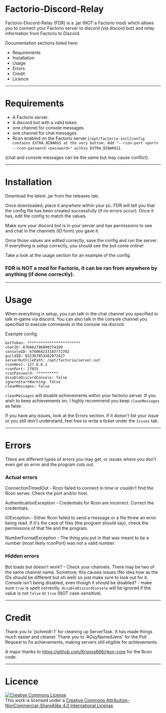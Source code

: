 # Factorio-Discord-Relay
Factorio-Discord-Relay (FDR) is a .jar (NOT a Factorio mod) which allows you to connect your Factorio server to discord (via discord bot) and relay information from Factorio to Discord.

Documentation sections listed here:
 - Requirements
 - Installation
 - Usage
 - Errors
 - Credit
 - Licence

---


# Requirements

- A Factorio server.
- A discord bot with a valid token.
- one channel for console messages
- one channel for chat messages
- Rcon enabled on the Factorio server (```/opt/factorio-init/config contains EXTRA_BINARGS at the very bottom. Add "--rcon-port <port> --rcon-password <password>" within EXTRA_BINARGS```).

(chat and console messages can be the same but may cause conflict).


---


# Installation

Download the latest .jar from the releases tab.

Once downloaded, place it anywhere within your pc. FDR will tell you that the config file has been created successfully (if no errors occur). Once it has, edit the config to match the values.

Make sure your discord bot is in your server and has permissions to see and chat in the channels (ID form) you gave it.

Once those values are edited correctly, save the config and run the server. If everything is setup correctly, you should see the bot come online!

Take a look at the usage section for an example of the config.


### FDR is NOT a mod for Factorio, it can be ran from anywhere by anything (if done correctly).


---


# Usage

When everything is setup, you can talk in the chat channel you specified to talk in-game via discord.
You can also talk in the console channel you specified to execute commands in the console via discord.

Example config:
```
botToken: ************************
chatID: 676062796890374189
consoleID: 676064233183772702
guildID: 652367853302972427
serverOutFilePath: /opt/factorio/server.out
rconHost: 127.0.0.1
rconPort: 27015
rconPassword: **********
disableDiscordConsole: false
ignoreStartWarning: false
cleanMessages: false
```

`cleanMessages` will disable achievements within your factorio server. If you wish to keep achievements on, I highly recommend you keep `cleanMessages` as false.

If you have any issues, look at the Errors section. If it doesn't list your issue or you still don't understand, feel free to write a ticket under the `Issues` tab.


---


# Errors

There are different types of errors you may get, or issues where you don't even get an error and the program cuts out.

### Actual errors

ConnectionTimedOut - Rcon failed to connect in time or couldn't find the Rcon server. Check the port and/or host.

AuthenticationException - Credentials for Rcon are incorrect. Correct the credentials.

IOException - Either Rcon failed to send a message or a file threw an error being read. If it's the case of files (the program should say), check the permissions of that file and the program.

NumberFormatException - The thing you put in that was meant to be a number (most likely rconPort) was not a valid number.

### Hidden errors

Bot loads but doesn't work? - Check your channels. There may be two of the same channel name. Somehow, this causes issues (No idea how as the IDs should be different but oh well) so just make sure to look out for it.
Console isn't being disabled, even though it should be disabled? - make sure `true` is spelt correctly. `disableDiscordConsole` will be ignored if the value is not `false` or `true` (NOT case-sensitive).


---


# Credit

Thank you to 'jschmidt-1' for cleaning up ServerTask. It has made things much easier and cleaner.
Thank you to 'AGuyNamedJens' for the Pull Request to fix achievements, making servers still eligible for achievements.

A major thanks to https://github.com/Kronos666/rkon-core for the Rcon code.


---


# Licence


<a rel="license" href="http://creativecommons.org/licenses/by-nc-sa/4.0/"><img alt="Creative Commons License" style="border-width:0" src="https://i.creativecommons.org/l/by-nc-sa/4.0/88x31.png" /></a><br />This work is licensed under a <a rel="license" href="http://creativecommons.org/licenses/by-nc-sa/4.0/">Creative Commons Attribution-NonCommercial-ShareAlike 4.0 International License</a>.
